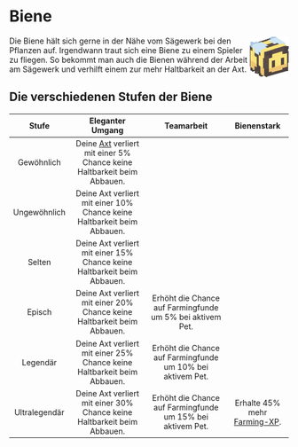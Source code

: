 # Biene

<img align="right" width="70" eight="75" src="../../../assets/image/pets/Biene.png">

Die Biene hält sich gerne in der Nähe vom Sägewerk bei den Pflanzen auf. Irgendwann traut sich eine Biene zu einem Spieler zu fliegen. So bekommt man auch die Bienen während der Arbeit am Sägewerk und verhilft einem zur mehr Haltbarkeit an der Axt.

## Die verschiedenen Stufen der Biene
| Stufe | Eleganter Umgang | Teamarbeit | Bienenstark |
|:-:|:-:|:-:|:-:|
| Gewöhnlich | Deine [Axt](https://github.com/ImGxrke/GRWiki/blob/master/docs/pages/nebenjobs/sägewerk.md#äxte) verliert mit einer 5% Chance keine Haltbarkeit beim Abbauen. |
| Ungewöhnlich | Deine Axt verliert mit einer 10% Chance keine Haltbarkeit beim Abbauen. |
| Selten | Deine Axt verliert mit einer 15% Chance keine Haltbarkeit beim Abbauen. |
| Episch | Deine Axt verliert mit einer 20% Chance keine Haltbarkeit beim Abbauen. | Erhöht die Chance auf Farmingfunde um 5% bei aktivem Pet. |
| Legendär | Deine Axt verliert mit einer 25% Chance keine Haltbarkeit beim Abbauen. | Erhöht die Chance auf Farmingfunde um 10% bei aktivem Pet. |
| Ultralegendär | Deine Axt verliert mit einer 30% Chance keine Haltbarkeit beim Abbauen. | Erhöht die Chance auf Farmingfunde um 15% bei aktivem Pet. | Erhalte 45% mehr [Farming-XP](../../skills/farming.md). |
